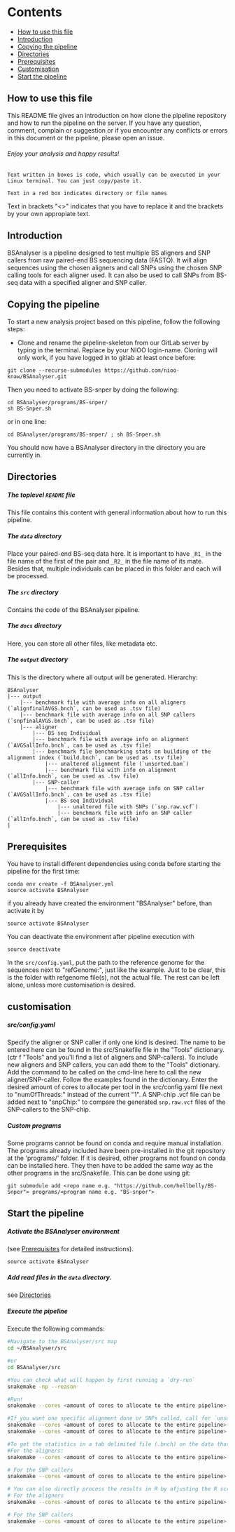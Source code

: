 Contents
========

* [How to use this file](#how-to-use-this-file)
* [Introduction](#introduction)
* [Copying the pipeline](#copying-the-pipeline)
* [Directories](#directories)
* [Prerequisites](#prerequisites)
* [Customisation](#customisation)
* [Start the pipeline](#start-the-pipeline)


How to use this file
---------------------

This README file gives an introduction on how clone the pipeline repository and how to run the pipeline on the server. 
If you have any question, comment, complain or suggestion or if you encounter any conflicts or errors in this document or the pipeline, please open an issue.

###### Enjoy your analysis and happy results!

```
Text written in boxes is code, which usually can be executed in your Linux terminal. You can just copy/paste it.
```

`Text in a red box indicates directory or file names`

Text in brackets "<>" indicates that you have to replace it and the brackets by your own appropiate text.

Introduction
------------

BSAnalyser is a pipeline designed to test multiple BS aligners and SNP callers from raw paired-end BS sequencing data (FASTQ). It will align sequences using the chosen aligners and call SNPs using the chosen SNP calling tools for each aligner used.  It can also be used to call SNPs from BS-seq data with a specified aligner and SNP caller.


Copying the pipeline
------------------

To start a new analysis project based on this pipeline, follow the following steps:

- Clone and rename the pipeline-skeleton from our GitLab server by typing in the terminal. Replace <name> by your NIOO login-name. Cloning will only work, if you have logged in to gitlab at least once before:

```
git clone --recurse-submodules https://github.com/nioo-knaw/BSAnalyser.git
```

Then you need to activate BS-snper by doing the following:
```
cd BSAnalyser/programs/BS-snper/
sh BS-Snper.sh
```

or in one line:
```
cd BSAnalyser/programs/BS-snper/ ; sh BS-Snper.sh
```

You should now have a BSAnalyser directory in the directory you are currently in.

Directories
--------------------------

##### The toplevel `README` file

This file contains this content with general information about how to run this pipeline.

##### The `data` directory

Place your paired-end BS-seq data here. It is important to have `_R1_` in the file name of the first of the pair and `_R2_` in the file name of its mate. Besides that, multiple individuals can be placed in this folder and each will be processed.

##### The `src` directory

Contains the code of the BSAnalyser pipeline.

##### The `docs` directory

Here, you can store all other files, like metadata etc.

##### The `output` directory

This is the directory where all output will be generated.
Hierarchy:
```
BSAnalyser
|--- output
	|--- benchmark file with average info on all aligners (`alignfinalAVGS.bnch`, can be used as .tsv file)
	|--- benchmark file with average info on all SNP callers (`snpfinalAVGS.bnch`, can be used as .tsv file)
    |--- aligner
		|--- BS seq Individual
		|--- benchmark file with average info on alignment (`AVGSallInfo.bnch`, can be used as .tsv file)
		|--- benchmark file benchmarking stats on building of the alignment index (`build.bnch`, can be used as .tsv file)
			|--- unaltered alignment file (`unsorted.bam`)
			|--- benchmark file with info on alignment (`allInfo.bnch`, can be used as .tsv file)
		|--- SNP-caller
			|--- benchmark file with average info on SNP caller (`AVGSallInfo.bnch`, can be used as .tsv file)
			|--- BS seq Individual
				|--- unaltered file with SNPs (`snp.raw.vcf`)
				|--- benchmark file with info on SNP caller (`allInfo.bnch`, can be used as .tsv file)
|
```

Prerequisites
------------------

You have to install different dependencies using conda before starting the pipeline for the first time:

```
conda env create -f BSAnalyser.yml
source activate BSAnalyser
```

if you already have created the environment "BSAnalyser" before, than activate it by

```
source activate BSAnalyser
```

You can deactivate the environment after pipeline execution with

```
source deactivate
```

In the `src/config.yaml`, put the path to the reference genome for the sequences next to "refGenome:", just like the example. Just to be clear, this is the folder with refgenome file(s), not the actual file. The rest can be left alone, unless more customisation is desired.

customisation
------------------

##### src/config.yaml
Specify the aligner or SNP caller if only one kind is desired. The name to be entered here can be found in the src/Snakefile file in the "Tools" dictionary. (ctr f "Tools" and you'll find a list of aligners and SNP-callers).
To include new aligners and SNP callers, you can add them to the "Tools" dictionary. Add the command to be called on the cmd-line here to call the new aligner/SNP-caller. Follow the examples found in the dictionary.
Enter the desired amount of cores to allocate per tool in the src/config.yaml file next to "numOfThreads:" instead of the current "1".
A SNP-chip .vcf file can be added next to "snpChip:" to compare the generated `snp.raw.vcf` files of the SNP-callers to the SNP-chip.

##### Custom programs
Some programs cannot be found on conda and require manual installation. The programs already included have been pre-installed in the git repository at the 'programs/' folder. If it is desired, other programs not found on conda can be installed here. They then have to be added the same way as the other programs in the src/Snakefile.
This can be done using git:

```
git submodule add <repo name e.g. "https://github.com/hellbelly/BS-Snper"> programs/<program name e.g. "BS-snper">
```

Start the pipeline
------------------

##### Activate the BSAnalyser environment

(see [Prerequisites](#prerequisites) for detailed instructions).
```
source activate BSAnalyser
```

##### Add read files in the `data` directory.

see [Directories](#directories)

##### Execute the pipeline

Execute the following commands:

```bash
#Navigate to the BSAnalyser/src map
cd ~/BSAnalyser/src

#or
cd BSAnalyser/src

#You can check what will happen by first running a `dry-run`
snakemake -np --reason

#Run!
snakemake --cores <amount of cores to allocate to the entire pipeline>

#If you want one specific alignment done or SNPs called, call for `unsorted.bam` or `snps.called`, e.g.:
snakemake --cores <amount of cores to allocate to the entire pipeline> ~/BSAnalyser/output/bismark/read_r1_/unsorted.bam
snakemake --cores <amount of cores to allocate to the entire pipeline> ~/BSAnalyser/output/bismark/bis-snp/read_r1_/snps.called

#To get the statistics in a tab delimited file (.bnch) on the data that was created (The alignment files (`.bam`) and SNP files (`.vcf`))
#For the aligners:
snakemake --cores <amount of cores to allocate to the entire pipeline> ~/BSAnalyser/output/alignfinalAVGS.bnch

# For the SNP callers
snakemake --cores <amount of cores to allocate to the entire pipeline> ~/BSAnalyser/output/snpfinalAVGS.bnch

# You can also directly process the results in R by afjusting the R script found in the src folder. Only do this if you understand R.
# For the aligners
snakemake --cores <amount of cores to allocate to the entire pipeline> ~/BSAnalyser/output/reports/align/final.done

# For the SNP callers
snakemake --cores <amount of cores to allocate to the entire pipeline> ~/BSAnalyser/output/reports/snp/final.done


```
